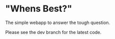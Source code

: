 # "Whens Best?"

The simple webapp to answer the tough question.

Please see the dev branch for the latest code.
